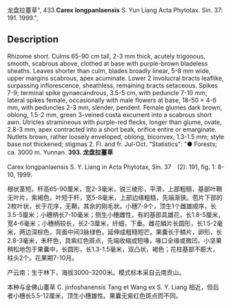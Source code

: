 龙盘拉薹草",
433.**Carex longpanlaensis** S. Yun Liang Acta Phytotax. Sin. 37: 191. 1999.",

## Description
Rhizome short. Culms 65-90 cm tall, 2-3 mm thick, acutely trigonous, smooth, scabrous above, clothed at base with purple-brown bladeless sheaths. Leaves shorter than culm, blades broadly linear, 5-8 mm wide, upper margins scabrous, apex acuminate. Lower 2 involucral bracts leaflike, surpassing inflorescence, sheathless, remaining bracts setaceous. Spikes 7-9; terminal spike gynaecandrous, 3.5-5 cm, with peduncle 7-10 mm; lateral spikes female, occasionally with male flowers at base, 18-50 × 4-6 mm, with peduncles 2-3 mm, slender, pendent. Female glumes dark brown, oblong, 1.5-2 mm, green 3-veined costa excurrent into a scabrous short awn. Utricles stramineous with purple-red flecks, longer than glume, ovate, 2.8-3 mm, apex contracted into a short beak, orifice entire or emarginate. Nutlets brown, rather loosely enveloped, oblong, biconvex, 1.3-1.5 mm; style base not thickened; stigmas 2. Fl. and fr. Jul-Oct.
  "Statistics": "● Forests; ca. 3000 m. Yunnan.
**393. 龙盘拉薹草**

Carex longpanlaensis S. Y. Liang in Acta Phytotax, Sin. 37　(2): 191, fig. 1: 8-10, 1999.

根状茎短。秆高65-90厘米，宽2-3毫米，锐三棱形，平滑，上部粗糙，基部叶鞘无叶片，紫褐色。叶短于秆，宽5-8毫米，上部边缘粗糙，先端渐狭。苞片下部的2枚叶状，长于花序，无鞘，其余的刚毛状。小穗7-9个，顶生1个雌雄顺序，长3.5-5厘米；小穗柄长7-10毫米；侧生小穗雌性，有的基部具雄花，长1.8-5厘米，宽4-6毫米；小穗柄较长，长2-3厘米，纤细，下垂。雌花鳞片长圆形，长1.5-2毫米，两边深棕色，背面中间3脉绿色，延伸成粗糙短芒。果囊长于鳞片，卵形，长2.8-3毫米，禾秆色，具紫红色斑点，先端收缩成短喙，喙口全缘或微凹。小坚果稍松地包于果囊中，长圆形，长1.3-1.5毫米，双凸状，褐色；花柱基部不膨大，柱头2个。花果期7-10月。

产云南；生于林下，海拔3000-3200米。模式标本采自云南贡山。

本种与金佛山薹草 C. jinfoshanensis Tang et Wang ex S. Y. Liang 相近，但后者小穗长5.5-12厘米，顶生小穗雄性。果囊无紫红色斑点而不同。
